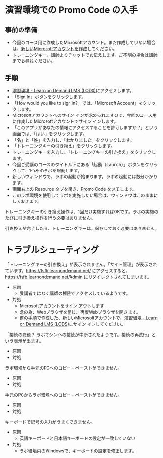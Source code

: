 # 演習環境での Promo Code の入手

## 事前の準備

- 今回のコース用に作成したMicrosoftアカウント。まだ作成していない場合は、[新しいMicrosoftアカウントを作成](msa.md)してください。
- トレーニングキー。講師よりチャットでお伝えします。ご不明の場合は講師までお尋ねください。

## 手順

- [演習環境 - Learn on Demand LMS (LODS)](https://tsfb.learnondemand.net/)にアクセスします。
- 「Sign In」ボタンをクリックします。
- 「How would you like to sign in?」では、「Microsoft Account」をクリックします。
- Microsoftアカウントへのサイン インが求められますので、今回のコース用に作成したMicrosoftアカウントでサイン インします。
- 「このアプリがあなたの情報にアクセスすることを許可しますか？」という画面では、「はい」をクリックします。
- 「名」と「姓」を入力し、「わかりました」をクリックします。
- 「トレーニングキーの引き換え」をクリックします。
- トレーニングキーを入力し、「トレーニングキーの引き換え」をクリックします。
- 今回ご受講のコースのタイトル下にある「起動（Launch）」ボタンをクリックして、1つめのラボを起動します。
- 新しいウィンドウで、ラボの起動が始まります。ラボの起動には数分かかります。
- 画面右上の Resource タブを開き、Promo Code をメモします。
- このラボ環境を使用してラボを実施したい場合は、ウィンドウはこのままにしておきます。


トレーニングキーの引き換え操作は、1回だけ実施すればOKです。ラボの実施のたびに引き換え操作を行う必要はありません。

引き換えが完了したら、トレーニングキーは、保存しておく必要はありません。

# トラブルシューティング

「トレーニングキーの引き換え」が表示されません。「サイト管理」が表示されています。https://tsfb.learnondemand.net/ にアクセスすると、https://tsfb.learnondemand.net/Admin にリダイレクトされてしまいます。

- 原因：
  - 受講者ではなく講師の権限でアクセスしているようです。
- 対処：
  - Microsoftアカウントをサイン アウトします
  - 念の為、Webブラウザを閉じ、再度Webブラウザを開きます。
  - 前の手順で作成した、新しいMicrosoftアカウントで、[演習環境 - Learn on Demand LMS (LODS)](https://tsfb.learnondemand.net/)にサイン インしてください。

「接続の問題？ ラボマシンへの接続が中断されたようです。接続の再試行」という表示が出ます。
- 原因：
- 対処：

ラボ環境から手元のPCへのコピー・ペーストができません。
- 原因：
- 対処：

手元のPCからラボ環境へのコピー・ペーストができません。
- 原因：
- 対処：

キーボードで記号の入力がうまくできません。

- 原因：
  - 英語キーボードと日本語キーボードの設定が一致していない
- 対処
  - ラボ環境内のWindowsで、キーボードの設定を修正します。